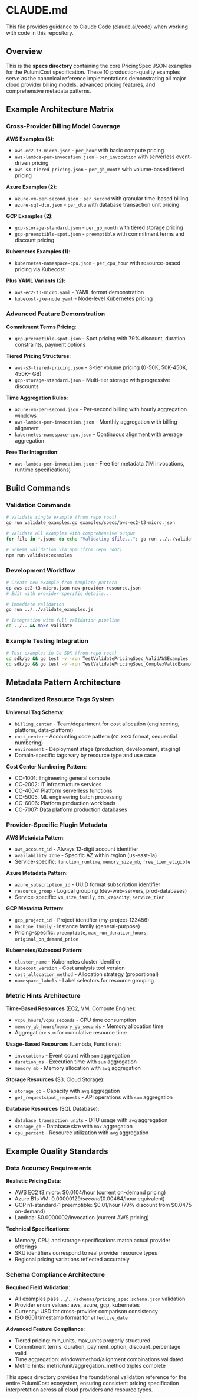 # CLAUDE.md

This file provides guidance to Claude Code (claude.ai/code) when working with code in this repository.

## Overview

This is the **specs directory** containing the core PricingSpec JSON examples for the PulumiCost specification. These 10
production-quality examples serve as the canonical reference implementations demonstrating all major cloud provider billing
models, advanced pricing features, and comprehensive metadata patterns.

## Example Architecture Matrix

### Cross-Provider Billing Model Coverage

**AWS Examples (3)**:

- `aws-ec2-t3-micro.json` - `per_hour` with basic compute pricing
- `aws-lambda-per-invocation.json` - `per_invocation` with serverless event-driven pricing
- `aws-s3-tiered-pricing.json` - `per_gb_month` with volume-based tiered pricing

**Azure Examples (2)**:

- `azure-vm-per-second.json` - `per_second` with granular time-based billing
- `azure-sql-dtu.json` - `per_dtu` with database transaction unit pricing

**GCP Examples (2)**:

- `gcp-storage-standard.json` - `per_gb_month` with tiered storage pricing
- `gcp-preemptible-spot.json` - `preemptible` with commitment terms and discount pricing

**Kubernetes Examples (1)**:

- `kubernetes-namespace-cpu.json` - `per_cpu_hour` with resource-based pricing via Kubecost

**Plus YAML Variants (2)**:

- `aws-ec2-t3-micro.yaml` - YAML format demonstration
- `kubecost-gke-node.yaml` - Node-level Kubernetes pricing

### Advanced Feature Demonstration

**Commitment Terms Pricing**:

- `gcp-preemptible-spot.json` - Spot pricing with 79% discount, duration constraints, payment options

**Tiered Pricing Structures**:

- `aws-s3-tiered-pricing.json` - 3-tier volume pricing (0-50K, 50K-450K, 450K+ GB)
- `gcp-storage-standard.json` - Multi-tier storage with progressive discounts

**Time Aggregation Rules**:

- `azure-vm-per-second.json` - Per-second billing with hourly aggregation windows
- `aws-lambda-per-invocation.json` - Monthly aggregation with billing alignment
- `kubernetes-namespace-cpu.json` - Continuous alignment with average aggregation

**Free Tier Integration**:

- `aws-lambda-per-invocation.json` - Free tier metadata (1M invocations, runtime specifications)

## Build Commands

### Validation Commands

```bash
# Validate single example (from repo root)
go run validate_examples.go examples/specs/aws-ec2-t3-micro.json

# Validate all examples with comprehensive output
for file in *.json; do echo "Validating $file..."; go run ../../validate_examples.js; done

# Schema validation via npm (from repo root)
npm run validate:examples
```

### Development Workflow

```bash
# Create new example from template pattern
cp aws-ec2-t3-micro.json new-provider-resource.json
# Edit with provider-specific details...

# Immediate validation
go run ../../validate_examples.js

# Integration with full validation pipeline
cd ../.. && make validate
```

### Example Testing Integration

```bash
# Test examples in Go SDK (from repo root)
cd sdk/go && go test -v -run TestValidatePricingSpec_ValidAWSExamples
cd sdk/go && go test -v -run TestValidatePricingSpec_ComplexValidExamples
```

## Metadata Pattern Architecture

### Standardized Resource Tags System

**Universal Tag Schema**:

- `billing_center` - Team/department for cost allocation (engineering, platform, data-platform)
- `cost_center` - Accounting code pattern (`CC-XXXX` format, sequential numbering)
- `environment` - Deployment stage (production, development, staging)
- Domain-specific tags vary by resource type and use case

**Cost Center Numbering Pattern**:

- CC-1001: Engineering general compute
- CC-2002: IT infrastructure services  
- CC-4004: Platform serverless functions
- CC-5005: ML engineering batch processing
- CC-6006: Platform production workloads
- CC-7007: Data platform production databases

### Provider-Specific Plugin Metadata

**AWS Metadata Pattern**:

- `aws_account_id` - Always 12-digit account identifier
- `availability_zone` - Specific AZ within region (us-east-1a)
- Service-specific: `function_runtime`, `memory_size_mb`, `free_tier_eligible`

**Azure Metadata Pattern**:

- `azure_subscription_id` - UUID format subscription identifier
- `resource_group` - Logical grouping (dev-web-servers, prod-databases)
- Service-specific: `vm_size_family`, `dtu_capacity`, `service_tier`

**GCP Metadata Pattern**:

- `gcp_project_id` - Project identifier (my-project-123456)
- `machine_family` - Instance family (general-purpose)
- Pricing-specific: `preemptible`, `max_run_duration_hours`, `original_on_demand_price`

**Kubernetes/Kubecost Pattern**:

- `cluster_name` - Kubernetes cluster identifier  
- `kubecost_version` - Cost analysis tool version
- `cost_allocation_method` - Allocation strategy (proportional)
- `namespace_labels` - Label selectors for resource grouping

### Metric Hints Architecture

**Time-Based Resources** (EC2, VM, Compute Engine):

- `vcpu_hours`/`vcpu_seconds` - CPU time consumption
- `memory_gb_hours`/`memory_gb_seconds` - Memory allocation time
- Aggregation: `sum` for cumulative resource time

**Usage-Based Resources** (Lambda, Functions):

- `invocations` - Event count with `sum` aggregation
- `duration_ms` - Execution time with `sum` aggregation  
- `memory_mb` - Memory allocation with `avg` aggregation

**Storage Resources** (S3, Cloud Storage):

- `storage_gb` - Capacity with `avg` aggregation
- `get_requests`/`put_requests` - API operations with `sum` aggregation

**Database Resources** (SQL Database):

- `database_transaction_units` - DTU usage with `avg` aggregation
- `storage_gb` - Database size with `max` aggregation
- `cpu_percent` - Resource utilization with `avg` aggregation

## Example Quality Standards

### Data Accuracy Requirements

**Realistic Pricing Data**:

- AWS EC2 t3.micro: $0.0104/hour (current on-demand pricing)
- Azure B1s VM: $0.00000129/second ($0.00464/hour equivalent)
- GCP n1-standard-1 preemptible: $0.01/hour (79% discount from $0.0475 on-demand)
- Lambda: $0.0000002/invocation (current AWS pricing)

**Technical Specifications**:

- Memory, CPU, and storage specifications match actual provider offerings
- SKU identifiers correspond to real provider resource types
- Regional pricing variations reflected accurately

### Schema Compliance Architecture

**Required Field Validation**:

- All examples pass `../../schemas/pricing_spec.schema.json` validation
- Provider enum values: aws, azure, gcp, kubernetes
- Currency: USD for cross-provider comparison consistency
- ISO 8601 timestamp format for `effective_date`

**Advanced Feature Compliance**:

- Tiered pricing: min_units, max_units properly structured
- Commitment terms: duration, payment_option, discount_percentage valid
- Time aggregation: window/method/alignment combinations validated
- Metric hints: metric/unit/aggregation_method triples complete

This specs directory provides the foundational validation reference for the entire PulumiCost ecosystem, ensuring consistent
pricing specification interpretation across all cloud providers and resource types.
